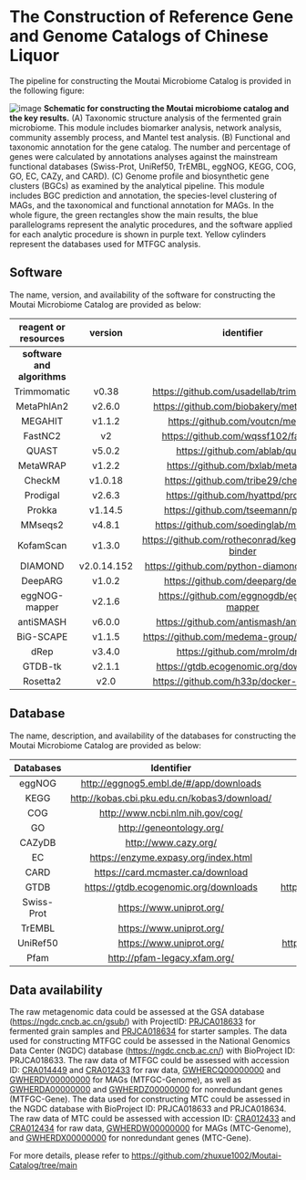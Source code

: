 # The Construction of Reference Gene and Genome Catalogs of Chinese Liquor

The pipeline for constructing the Moutai Microbiome Catalog is provided in the following figure:

![image](https://github.com/user-attachments/assets/87fd53c9-c70f-4fb0-8039-84fdd4ade6c7)
**Schematic for constructing the Moutai microbiome catalog and the key results.** (A) Taxonomic structure analysis of the fermented grain microbiome. This module includes biomarker analysis, network analysis, community assembly process, and Mantel test analysis. (B) Functional and taxonomic annotation for the gene catalog. The number and percentage of genes were calculated by annotations analyses against the mainstream functional databases (Swiss-Prot, UniRef50, TrEMBL, eggNOG, KEGG, COG, GO, EC, CAZy, and CARD). (C) Genome profile and biosynthetic gene clusters (BGCs) as examined by the analytical pipeline. This module includes BGC prediction and annotation, the species-level clustering of MAGs, and the taxonomical and functional annotation for MAGs. In the whole figure, the green rectangles show the main results, the blue parallelograms represent the analytic procedures, and the software applied for each analytic procedure is shown in purple text. Yellow cylinders represent the databases used for MTFGC analysis.

## Software 
The name, version, and availability of the software for constructing the Moutai Microbiome Catalog are provided as below:

| **reagent or resources**    | **version**                | **identifier**                                        | **source**                                         |
|:-----------------------:|:----------------------:|:-------------------------------------------------:|:----------------------------------------------:|
| **software and algorithms** |                        |                                                   |                                                |
| Trimmomatic             | v0.38                  | https://github.com/usadellab/trimmomatic          | https://doi.org/10.1093/bioinformatics/btu170  |
| MetaPhlAn2              | v2.6.0                 | https://github.com/biobakery/metaphlan2           | https://doi.org/10.1038/nmeth.3589             |
| MEGAHIT                 | v1.1.2                 | https://github.com/voutcn/megahit                 | https://doi.org/10.1093/bioinformatics/btv033  |
| FastNC2                 | v2                     | https://github.com/wqssf102/fastnc2               | https://doi.org/10.1073/pnas.202532111         |
| QUAST                   | v5.0.2                 | https://github.com/ablab/quast                    | https://doi.org/10.1093/bioinformatics/btt086  |
| MetaWRAP                | v1.2.2                 | https://github.com/bxlab/metawrap                 | https://doi.org/10.1186/s40168-018-0541-1      |
| CheckM                  | v1.0.18                | https://github.com/tribe29/checkmk                | https://doi.org/10.1101/gr.186072.114          |
| Prodigal                | v2.6.3                 | https://github.com/hyattpd/prodigal               | https://doi.org/10.1186/1471-2105-11-119       |
| Prokka                  | v1.14.5                | https://github.com/tseemann/prokka                | https://doi.org/10.1093/bioinformatics/btu153  |
| MMseqs2                 | v4.8.1                 | https://github.com/soedinglab/mmseqs2             | https://doi.org/10.1093/bioinformatics/btq003  |
| KofamScan               | v1.3.0                 | https://github.com/rotheconrad/keggdecoder-binder | https://doi.org/10.1093/bioinformatics/btz859  |
| DIAMOND                 | v2.0.14.152            | https://github.com/python-diamond/diamond         | https://doi.org/10.1038/nmeth.3176             |
| DeepARG                 | v1.0.2                 | https://github.com/deeparg/deeparg                | https://doi.org/10.1186/s40168-018-0401-z      |
| eggNOG-mapper           | v2.1.6                 | https://github.com/eggnogdb/eggnog-mapper         | https://doi.org/10.1093/molbev/msab293         |
| antiSMASH               | v6.0.0                 | https://github.com/antismash/antismash            | https://doi.org/10.1093/nar/gkab335            |
| BiG-SCAPE              | v1.1.5                 | https://github.com/medema-group/big-scape         | https://doi.org/10.1038/s41589-019-0400-9      |
| dRep                    | v3.4.0                 | https://github.com/mrolm/drep                     | https://doi.org/10.1038/ismej.2017.126         |
| GTDB-tk                 | v2.1.1                 | https://gtdb.ecogenomic.org/downloads             | https://doi.org/10.1093/bioinformatics/btac672 |
| Rosetta2                | v2.0                   | https://github.com/h33p/docker-rosetta2           | https://doi.org/10.1006/jmbi.1997.0959         |


## Database

The name, description, and availability of the databases for constructing the Moutai Microbiome Catalog are provided as below:

| **Databases**           | **Identifier**                                    | **Source**                                     |
|:-----------------------:|:-------------------------------------------------:|:----------------------------------------------:|
| eggNOG                  | http://eggnog5.embl.de/#/app/downloads            | https://doi.org/10.1093/nar/gky1085            |
| KEGG                    | http://kobas.cbi.pku.edu.cn/kobas3/download/      | https://doi.org/10.1093/nar/gkaa970            |
| COG                     | http://www.ncbi.nlm.nih.gov/cog/                  | http://oi.org/10.1093/nar/gkaa1018             |
| GO                      | http://geneontology.org/                          | http://oi.org/10.1093/nar/gky1055              |
| CAZyDB                  | http://www.cazy.org/                              | https://doi.org/10.1093/nar/gkn663             |
| EC                      | https://enzyme.expasy.org/index.html              | http://oi.org/10.1093/nar/28.1.304             |
| CARD                    | https://card.mcmaster.ca/download                 | https://doi.org/10.1093/nar/gkz935             |
| GTDB                    | https://gtdb.ecogenomic.org/downloads             | https://doi.org/10.1093/bioinformatics/btac672 |
| Swiss-Prot              | https://www.uniprot.org/                          | https://doi.org/10.1093/nar/gkac1052           |
| TrEMBL                  | https://www.uniprot.org/                          | https://doi.org/10.1093/nar/gkac1052           |
| UniRef50                | https://www.uniprot.org/                          | https://doi.org/10.1093/bioinformatics/btm098  |
| Pfam                    | http://pfam-legacy.xfam.org/                      | https://doi.org/10.1093/nar/gkaa913            |


## Data availability

The raw metagenomic data could be assessed at the GSA database (https://ngdc.cncb.ac.cn/gsub/) with ProjectID: [PRJCA018633](https://ngdc.cncb.ac.cn/gsub/submit/bioproject/subPRO027666/overview) for fermented grain samples and [PRJCA018634](https://ngdc.cncb.ac.cn/gsub/submit/bioproject/subPRO027667/overview) for starter samples.
The data used for constructing MTFGC could be assessed in the National Genomics Data Center (NGDC) database (https://ngdc.cncb.ac.cn/) with BioProject ID: PRJCA018633. The raw data of MTFGC could be assessed with accession ID: [CRA014449](https://ngdc.cncb.ac.cn/gsa/browse/CRA014449) and [CRA012433](https://ngdc.cncb.ac.cn/gsa/s/78i4CpbH) for raw data, [GWHERCQ00000000](https://ngdc.cncb.ac.cn/gwh/Assembly/reviewer/MwurLYcaCyNIidtFQxFPbtNyEBlylGBAcufNmWKwaeBxbQClRdkByKQWAyelhHUQ) and [GWHERDV00000000](https://ngdc.cncb.ac.cn/gwh/Assembly/reviewer/FdCXkApAOxjuxPsBbDDaPOuuPzEXoqtLuTNkvNoZgSfXLjnKTMEfLJzcNfataCRm) for MAGs (MTFGC-Genome), as well as [GWHERDA00000000](https://ngdc.cncb.ac.cn/gwh/Assembly/reviewer/CftXilRTWqtgESQUjHMUXRJhwWSOivnSoADqxYZSZCsfOCVtKIfUOjGoLIEVQPDR) and [GWHERDZ00000000](https://ngdc.cncb.ac.cn/gwh/Assembly/reviewer/fzBWcHAevOONaiNaHyyNdHHqiETUKGjGNTrmAcgFqPxxxZMDdfjrACyufeKRLCLq) for nonredundant genes (MTFGC-Gene). The data used for constructing MTC could be assessed in the NGDC database with BioProject ID: PRJCA018633 and PRJCA018634. The raw data of MTC could be assessed with accession ID: [CRA012433](https://ngdc.cncb.ac.cn/gsa/s/78i4CpbH) and [CRA012434](https://ngdc.cncb.ac.cn/gsa/s/78i4CpbH) for raw data, [GWHERDW00000000](https://ngdc.cncb.ac.cn/gwh/Assembly/reviewer/XIdizhitcQKZlMYMFoFMlhkLGcHRECGHlNriMMHLsHRbUWZsUxUNJCtMZhoIYUDD) for MAGs (MTC-Genome), and [GWHERDX00000000](https://ngdc.cncb.ac.cn/gwh/Assembly/reviewer/veJRgCnYJQxnzPpzOJrLveBleaxQEGocwUKyuAIeWFptJtcRXckrknJIklLXfWjk) for nonredundant genes (MTC-Gene). 

For more details, please refer to https://github.com/zhuxue1002/Moutai-Catalog/tree/main
